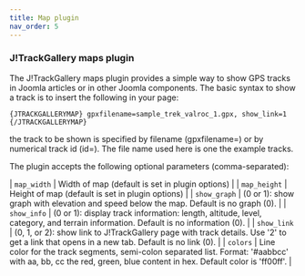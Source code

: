 ```yaml
---
title: Map plugin
nav_order: 5
---
```

### J!TrackGallery maps plugin

The J!TrackGallery maps plugin provides a simple way to show GPS tracks in Joomla articles or in other Joomla components. The basic syntax to show a track is to insert the following in your page:

```
{JTRACKGALLERYMAP} gpxfilename=sample_trek_valroc_1.gpx, show_link=1 {/JTRACKGALLERYMAP}
```
the track to be shown is specified by filename (gpxfilename=) or by numerical track id (id=). The file name used here is one the example tracks.

The plugin accepts the following optional parameters (comma-separated):

| `map_width`  | Width of map (default is set in plugin options) |
| `map_height` | Height of map (default is set in plugin options) |
| `show_graph` | (0 or 1): show graph with elevation and speed below the map. Default is no graph (0). |
| `show_info` | (0 or 1): display track information: length, altitude, level, category, and terrain information. Default is no information (0). |
| `show_link`  | (0, 1, or 2): show link to J!TrackGallery page with track details. Use '2' to get a link that opens in a new tab. Default is no link (0). |
| `colors`     | Line color for the track segments, semi-colon separated list. Format: '#aabbcc' with aa, bb, cc the red, green, blue content in hex. Default color is 'ff00ff'. |
